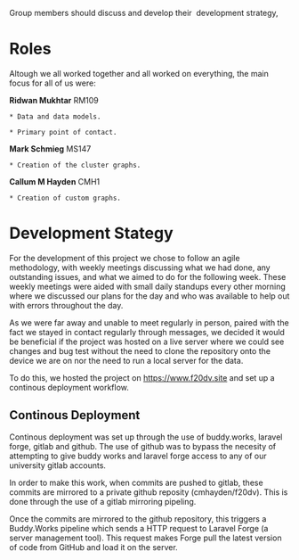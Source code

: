 Group members should discuss and develop their  development strategy, 

# Roles

Altough we all worked together and all worked on everything, the main focus for all of us were:

**Ridwan Mukhtar** RM109

    * Data and data models.

    * Primary point of contact.

**Mark Schmieg** MS147

    * Creation of the cluster graphs.

**Callum M Hayden** CMH1

    * Creation of custom graphs.

# Development Stategy

For the development of this project we chose to follow an agile methodology, with weekly meetings discussing what we had done, any outstanding issues, and what we aimed to do for the following week. These weekly meetings were aided with small daily standups every other morning where we discussed our plans for the day and who was available to help out with errors throughout the day.

As we were far away and unable to meet regularly in person, paired with the fact we stayed in contact regularly through messages, we decided it would be beneficial if the project was hosted on a live server where we could see changes and bug test without the need to clone the repository onto the device we are on nor the need to run a local server for the data.

To do this, we hosted the project on https://www.f20dv.site and set up a continous deployment workflow.

## Continous Deployment

Continous deployment was set up through the use of buddy.works, laravel forge, gitlab and github. The use of github was to bypass the necesity of attempting to give buddy works and laravel forge access to any of our university gitlab accounts.

In order to make this work, when commits are pushed to gitlab, these commits are mirrored to a private github reposity (cmhayden/f20dv). This is done through the use of a gitlab mirroring pipeling. 

Once the commits are mirrored to the github repository, this triggers a Buddy.Works pipeline which sends a HTTP request to Laravel Forge (a server management tool). This request makes Forge pull the latest version of code from GitHub and load it on the server.